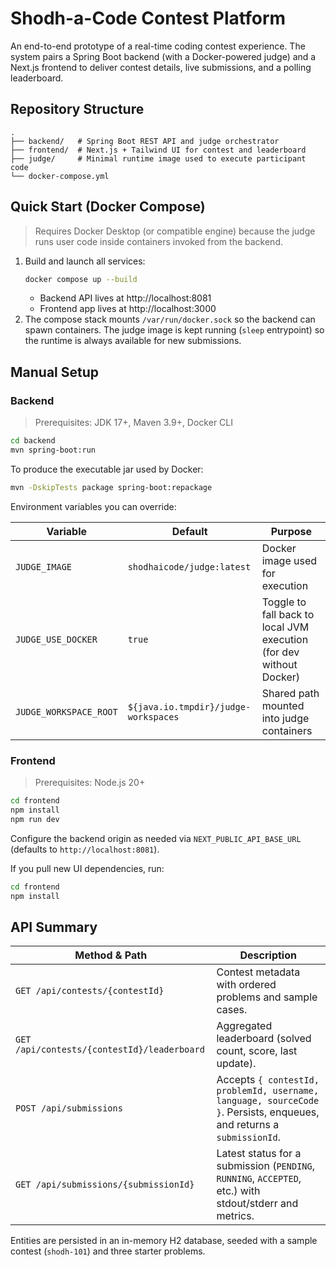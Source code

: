 # Shodh-a-Code Contest Platform

An end-to-end prototype of a real-time coding contest experience. The system pairs a Spring Boot backend (with a Docker-powered judge) and a Next.js frontend to deliver contest details, live submissions, and a polling leaderboard.

## Repository Structure

```
.
├── backend/   # Spring Boot REST API and judge orchestrator
├── frontend/  # Next.js + Tailwind UI for contest and leaderboard
├── judge/     # Minimal runtime image used to execute participant code
└── docker-compose.yml
```

## Quick Start (Docker Compose)

> Requires Docker Desktop (or compatible engine) because the judge runs user code inside containers invoked from the backend.

1. Build and launch all services:
   ```bash
   docker compose up --build
   ```
   - Backend API lives at http://localhost:8081
   - Frontend app lives at http://localhost:3000
2. The compose stack mounts `/var/run/docker.sock` so the backend can spawn containers. The judge image is kept running (`sleep` entrypoint) so the runtime is always available for new submissions.

## Manual Setup

### Backend

> Prerequisites: JDK 17+, Maven 3.9+, Docker CLI

```bash
cd backend
mvn spring-boot:run
```

To produce the executable jar used by Docker:
```bash
mvn -DskipTests package spring-boot:repackage
```

Environment variables you can override:

| Variable | Default | Purpose |
| --- | --- | --- |
| `JUDGE_IMAGE` | `shodhaicode/judge:latest` | Docker image used for execution |
| `JUDGE_USE_DOCKER` | `true` | Toggle to fall back to local JVM execution (for dev without Docker) |
| `JUDGE_WORKSPACE_ROOT` | `${java.io.tmpdir}/judge-workspaces` | Shared path mounted into judge containers |

### Frontend

> Prerequisites: Node.js 20+

```bash
cd frontend
npm install
npm run dev
```

Configure the backend origin as needed via `NEXT_PUBLIC_API_BASE_URL` (defaults to `http://localhost:8081`).

If you pull new UI dependencies, run:
```bash
cd frontend
npm install
```

## API Summary

| Method & Path | Description |
| --- | --- |
| `GET /api/contests/{contestId}` | Contest metadata with ordered problems and sample cases. |
| `GET /api/contests/{contestId}/leaderboard` | Aggregated leaderboard (solved count, score, last update). |
| `POST /api/submissions` | Accepts `{ contestId, problemId, username, language, sourceCode }`. Persists, enqueues, and returns a `submissionId`. |
| `GET /api/submissions/{submissionId}` | Latest status for a submission (`PENDING`, `RUNNING`, `ACCEPTED`, etc.) with stdout/stderr and metrics. |

Entities are persisted in an in-memory H2 database, seeded with a sample contest (`shodh-101`) and three starter problems.
